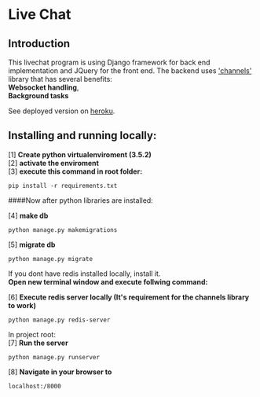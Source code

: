 # Live Chat

## Introduction
This livechat program is using Django framework for back end implementation 
and JQuery for the front end. The backend uses ['channels'](https://channels.readthedocs.io/en/stable/index.html) library that has several benefits:  
__Websocket handling__,  
__Background tasks__  
  
See deployed version on [heroku](djlivechat.herokuapp.com).
 
## Installing and running locally:
[1] __Create python virtualenviroment (3.5.2)__  
[2] __activate the enviroment__  
[3] __execute this command in root folder:__  
  
```
pip install -r requirements.txt
```
  
####Now after python libraries are installed: 
  
[4] __make db__  
```
python manage.py makemigrations
```
[5] __migrate db__  
```
python manage.py migrate
```
If you dont have redis installed locally, install it.  
__Open new terminal window and execute follwing command:__  
  
[6] __Execute redis server locally (It's requirement for the channels library to work)__  
```
python manage.py redis-server
```
 In project root:  
[7] __Run the server__    
```
python manage.py runserver
```
[8] __Navigate in your browser to__   
```
localhost:/8000
```

 